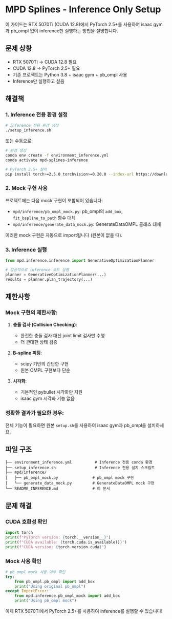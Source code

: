 # MPD Splines - Inference Only Setup

이 가이드는 RTX 5070Ti (CUDA 12.8)에서 PyTorch 2.5+를 사용하여 isaac gym과 pb_ompl 없이 inference만 실행하는 방법을 설명합니다.

## 문제 상황

- RTX 5070Ti → CUDA 12.8 필요
- CUDA 12.8 → PyTorch 2.5+ 필요  
- 기존 프로젝트는 Python 3.8 + isaac gym + pb_ompl 사용
- Inference만 실행하고 싶음

## 해결책

### 1. Inference 전용 환경 설정

```bash
# Inference 전용 환경 생성
./setup_inference.sh
```

또는 수동으로:

```bash
# 환경 생성
conda env create -f environment_inference.yml
conda activate mpd-splines-inference

# PyTorch 2.5+ 설치
pip install torch>=2.5.0 torchvision>=0.20.0 --index-url https://download.pytorch.org/whl/cu118
```

### 2. Mock 구현 사용

프로젝트에는 다음 mock 구현이 포함되어 있습니다:

- `mpd/inference/pb_ompl_mock.py`: pb_ompl의 `add_box`, `fit_bspline_to_path` 함수 대체
- `mpd/inference/generate_data_mock.py`: GenerateDataOMPL 클래스 대체

이러한 mock 구현은 자동으로 import됩니다 (원본이 없을 때).

### 3. Inference 실행

```python
from mpd.inference.inference import GenerativeOptimizationPlanner

# 정상적으로 inference 코드 실행
planner = GenerativeOptimizationPlanner(...)
results = planner.plan_trajectory(...)
```

## 제한사항

### Mock 구현의 제한사항:

1. **충돌 검사 (Collision Checking)**: 
   - 완전한 충돌 검사 대신 joint limit 검사만 수행
   - 더 관대한 상태 검증

2. **B-spline 피팅**:
   - scipy 기반의 간단한 구현
   - 원본 OMPL 구현보다 단순

3. **시각화**:
   - 기본적인 pybullet 시각화만 지원
   - isaac gym 시각화 기능 없음

### 정확한 결과가 필요한 경우:

전체 기능이 필요하면 원본 `setup.sh`를 사용하여 isaac gym과 pb_ompl을 설치하세요.

## 파일 구조

```
├── environment_inference.yml          # Inference 전용 conda 환경
├── setup_inference.sh                 # Inference 전용 설치 스크립트
├── mpd/inference/
│   ├── pb_ompl_mock.py               # pb_ompl mock 구현
│   └── generate_data_mock.py         # GenerateDataOMPL mock 구현
└── README_INFERENCE.md               # 이 문서
```

## 문제 해결

### CUDA 호환성 확인

```python
import torch
print(f"PyTorch version: {torch.__version__}")
print(f"CUDA available: {torch.cuda.is_available()}")
print(f"CUDA version: {torch.version.cuda}")
```

### Mock 사용 확인

```python
# pb_ompl mock 사용 여부 확인
try:
    from pb_ompl.pb_ompl import add_box
    print("Using original pb_ompl")
except ImportError:
    from mpd.inference.pb_ompl_mock import add_box
    print("Using pb_ompl mock")
```

이제 RTX 5070Ti에서 PyTorch 2.5+를 사용하여 inference를 실행할 수 있습니다!